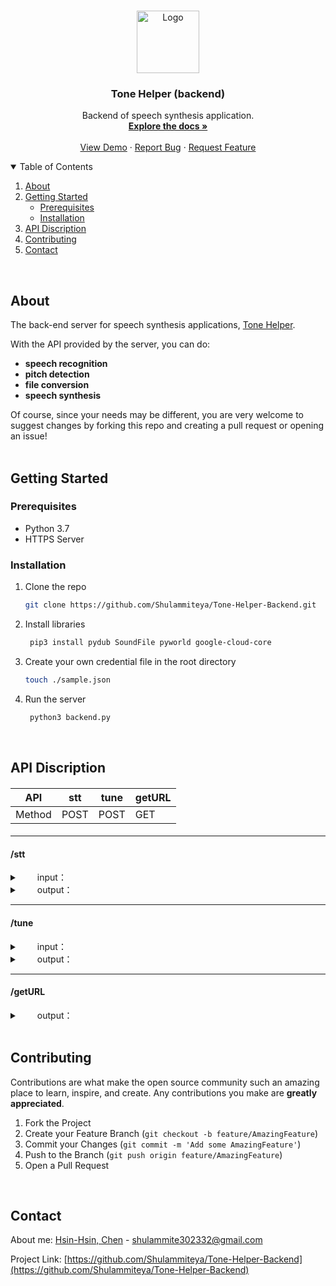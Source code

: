 

<!-- PROJECT LOGO -->
<br />
<p align="center">
  <a href="https://github.com/Shulammiteya/Tone-Helper-Backend">
    <img src="https://drive.google.com/uc?export=view&id=1AQ0-e869kWLbsq3zFLe61IvGrQvTrFPW" alt="Logo" width="100" height="100">
  </a>

  <h3 align="center">Tone Helper (backend)</h3>

  <p align="center">
    Backend of speech synthesis application.
    <br />
    <a href="https://github.com/Shulammiteya/Tone-Helper-Backend"><strong>Explore the docs »</strong></a>
    <br />
    <br />
    <a href="https://youtu.be/JIWPWQkKXA4">View Demo</a>
    ·
    <a href="https://github.com/Shulammiteya/Tone-Helper-Backend/issues">Report Bug</a>
    ·
    <a href="https://github.com/Shulammiteya/Tone-Helper-Backend/issues">Request Feature</a>
  </p>
</p>



<!-- TABLE OF CONTENTS -->
<details open="open">
  <summary>Table of Contents</summary>
  <ol>
    <li><a href="#about">About</a></li>
    <li>
      <a href="#getting-started">Getting Started</a>
      <ul>
        <li><a href="#prerequisites">Prerequisites</a></li>
        <li><a href="#installation">Installation</a></li>
      </ul>
    </li>
    <li><a href="#api-discription">API Discription</a></li>
    <li><a href="#contributing">Contributing</a></li>
    <li><a href="#contact">Contact</a></li>
  </ol>
<br />
</details>



<!-- ABOUT -->
## About

The back-end server for speech synthesis applications, [Tone Helper](https://github.com/Shulammiteya/Tone-Helper-Frontend).

With the API provided by the server, you can do:
* **speech recognition**
* **pitch detection**
* **file conversion**
* **speech synthesis**

Of course, since your needs may be different, you are very welcome to suggest changes by forking this repo and creating a pull request or opening an issue!
<br />
<br />



<!-- GETTING STARTED -->
## Getting Started

### Prerequisites

* Python 3.7
* HTTPS Server

### Installation

1. Clone the repo
   ```sh
   git clone https://github.com/Shulammiteya/Tone-Helper-Backend.git
   ```
2. Install libraries
   ```sh
    pip3 install pydub SoundFile pyworld google-cloud-core
   ```
4. Create your own credential file in the root directory
   ```sh
   touch ./sample.json
   ```

5. Run the server
   ```sh
    python3 backend.py
   ```
   
<br />


<!-- API discription -->
## API Discription

#### 
  |   API     |   stt   |   tune  |   getURL  |
  |   -       |   -     |   -     |   -       |
  |   Method  |   POST  |   POST  |   GET    |
####

---
#### /stt	
<details>
<Summary>  input： </Summary>	       
<table>
    <thead>
        <th>Key</th>
        <th>Type</th>
        <th>Value</th>
        <th>Description</th>
    </thead>
    <tr>
        <td rowspan="1">audio</td>
        <td>audio/m4a</td>
        <td></td>
        <td>Audio files for speech recognition, pitch detection, and transcoding</td>
    </tr>
</table>
</details>

<details>
<Summary>  output： </Summary>	
<table>
    <thead>
        <th>Key</th>
        <th>Type</th>
        <th>Value</th>
        <th>Description</th>
    </thead>
    <tr>
        <td>audio</td>
        <td>base64</td>
        <td>...BwbGVhc3VyZS4=</td>
        <td>WAV file encoded in base64</td>
    </tr>
    <tr>
        <td>wordInfo</td>
        <td>array</td>
        <td>
          [<br>
             {   <br>
                "word": "一",   <br>
                "start": 27002,   <br>
                "end": 98000,   <br>
                "f0": 440.15,   <br>
                "f0Start": 54,   <br>
                "f0End": 196   <br>
             },   <br>
             {   <br>
                ...   <br>
             },   <br>
             ...   <br>
          ]<br>
        </td>
        <td>
          "word": the Speech-recognized text   <br>
          "start": the starting position in the audio array   <br>
          "end": the end position in the audio array   <br>
          "f0": the average F0   <br>
          "f0Start": the starting position in the f0 array   <br>
          "f0End": the end position in the f0 array
        </td>
    </tr>
</table>
</details>

---
#### /tune	
<details>
<Summary>  input： </Summary>	       
<table>
    <thead>
        <th>Key</th>
        <th>Type</th>
        <th>Value</th>
        <th>Description</th>
    </thead>
    <tr>
        <td rowspan="1">audio</td>
        <td>audio/wav</td>
        <td></td>
        <td>Audio file to be tuned</td>
    </tr>
    <tr>
        <td>f0</td>
        <td>JSON</td>
        <td>
          {<br>
             659.26,   <br>
             659.26,   <br>
             440.00,   <br>
             ...   <br>
          }<br>
        </td>
        <td>Designated F0</td>
    </tr>
</table>
</details>

<details>
<Summary>  output： </Summary>	
<table>
    <thead>
        <th>Key</th>
        <th>Type</th>
        <th>Value</th>
        <th>Description</th>
    </thead>
    <tr>
        <td rowspan="3">data</td>
        <td rowspan="3">base64</td>
        <td>...BwbGVhc3VyZS4=</td>
        <td>Synthesized audio encoded in base64</td>
    </tr>
</table>
</details>

---
#### /getURL	
<details>
<Summary>  output： </Summary>	       
<table>
    <thead>
        <th>Key</th>
        <th>Type</th>
        <th>Value</th>
        <th>Description</th>
    </thead>
    <tr>
        <td rowspan="1">data</td>
        <td>string</td>
        <td>https://youtu.be/...</td>
        <td>Introductory video URL</td>
    </tr>
</table>
</details>

<br />



<!-- CONTRIBUTING -->
## Contributing

Contributions are what make the open source community such an amazing place to learn, inspire, and create. Any contributions you make are **greatly appreciated**.

1. Fork the Project
2. Create your Feature Branch (`git checkout -b feature/AmazingFeature`)
3. Commit your Changes (`git commit -m 'Add some AmazingFeature'`)
4. Push to the Branch (`git push origin feature/AmazingFeature`)
5. Open a Pull Request
<br />



<!-- CONTACT -->
## Contact

About me: [Hsin-Hsin, Chen](https://www.facebook.com/profile.php?id=100004017297228) - shulammite302332@gmail.com

Project Link: [https://github.com/Shulammiteya/Tone-Helper-Backend](https://github.com/Shulammiteya/Tone-Helper-Backend)


